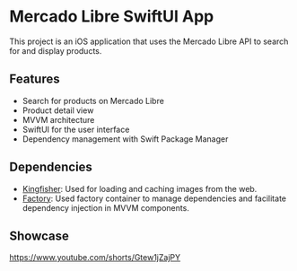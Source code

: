 # Mercado Libre SwiftUI App

This project is an iOS application that uses the Mercado Libre API to search for and display products.

## Features

- Search for products on Mercado Libre
- Product detail view
- MVVM architecture
- SwiftUI for the user interface
- Dependency management with Swift Package Manager

## Dependencies

- [Kingfisher](https://github.com/onevcat/Kingfisher): Used for loading and caching images from the web.
- [Factory](https://github.com/hmlongco/Factory): Used factory container to manage dependencies and facilitate dependency injection in MVVM components.

## Showcase
https://www.youtube.com/shorts/Gtew1jZajPY
